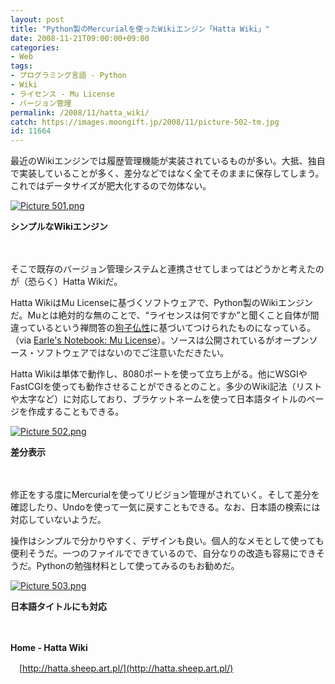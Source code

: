 ```yaml
---
layout: post
title: "Python製のMercurialを使ったWikiエンジン「Hatta Wiki」"
date: 2008-11-21T09:00:00+09:00
categories:
- Web
tags: 
- プログラミング言語 - Python
- Wiki
- ライセンス - Mu License
- バージョン管理
permalink: /2008/11/hatta_wiki/
catch: https://images.moongift.jp/2008/11/picture-502-tm.jpg
id: 11664
---
```

最近のWikiエンジンでは履歴管理機能が実装されているものが多い。大抵、独自で実装していることが多く、差分などではなく全てそのままに保存してしまう。これではデータサイズが肥大化するので勿体ない。

  

[![Picture 501.png](https://images.moongift.jp/2008/11/picture-501-tm.jpg)](https://images.moongift.jp/2008/11/picture-501.png)  
  
**シンプルなWikiエンジン**

  

　

  

そこで既存のバージョン管理システムと連携させてしまってはどうかと考えたのが（恐らく）Hatta Wikiだ。

  

Hatta WikiはMu Licenseに基づくソフトウェアで、Python製のWikiエンジンだ。Muとは絶対的な無のことで、“ライセンスは何ですか”と聞くこと自体が間違っているという禅問答の[狗子仏性](http://ja.wikipedia.org/wiki/%E7%8B%97%E5%AD%90%E4%BB%8F%E6%80%A7)に基づいてつけられたものになっている。（via [Earle's Notebook: Mu License](http://downlode.org/Creative/Writing/Notebook/2005/01/mu_license.html)）。ソースは公開されているがオープンソース・ソフトウェアではないのでご注意いただきたい。

  
  
<!--more-->  

Hatta Wikiは単体で動作し、8080ポートを使って立ち上がる。他にWSGIやFastCGIを使っても動作させることができるとのこと。多少のWiki記法（リストや太字など）に対応しており、ブラケットネームを使って日本語タイトルのページを作成することもできる。

  

[![Picture 502.png](https://images.moongift.jp/2008/11/picture-502-tm.jpg)](https://images.moongift.jp/2008/11/picture-502.png)  
  
**差分表示**

  

　

  

修正をする度にMercurialを使ってリビジョン管理がされていく。そして差分を確認したり、Undoを使って一気に戻すこともできる。なお、日本語の検索には対応していないようだ。

  

操作はシンプルで分かりやすく、デザインも良い。個人的なメモとして使っても便利そうだ。一つのファイルでできているので、自分なりの改造も容易にできそうだ。Pythonの勉強材料として使ってみるのもお勧めだ。

  

[![Picture 503.png](https://images.moongift.jp/2008/11/picture-503-tm.jpg)](https://images.moongift.jp/2008/11/picture-503.png)  
  
**日本語タイトルにも対応**

  

　

  

**Home - Hatta Wiki**  
  
　[http://hatta.sheep.art.pl/](http://hatta.sheep.art.pl/)

  
